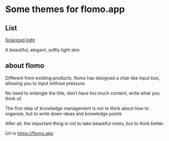# Some themes for flomo.app

## List

[Solarized light](https://greasyfork.org/zh-CN/scripts/410848-solarized-light-for-flomo)

A beautiful, elegant, softly light skin.


## about flomo

Different from existing products, flomo has designed a chat-like input box, allowing you to input without pressure.

No need to entangle the title, don’t have too much content, write what you think of.

The first step of knowledge management is not to think about how to organize, but to write down ideas and knowledge points

After all, the important thing is not to take beautiful notes, but to think better.

Url is https://flomo.app
